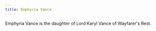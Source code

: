 ```yaml
---
title: Emphyria Vance
---
```


Emphyria Vance is the daughter of Lord Karyl Vance of Wayfarer's Rest.


